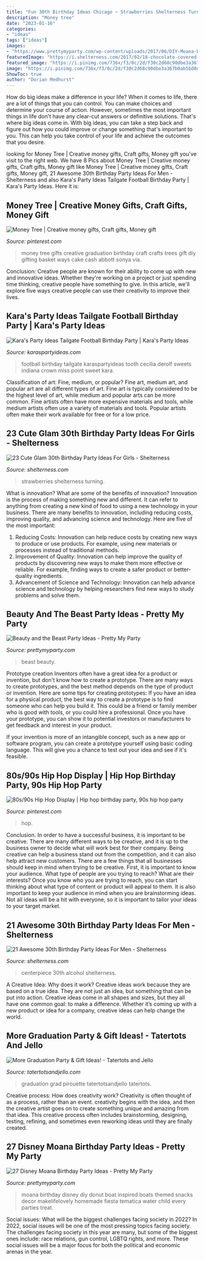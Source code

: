 ```yaml
---
title: "Fun 30th Birthday Ideas Chicago ~ Strawberries Shelterness Turning"
description: "Money tree"
date: "2023-01-16"
categories:
- "ideas"
tags: ["ideas"]
images:
- "https://www.prettymyparty.com/wp-content/uploads/2017/06/DIY-Moana-boat-Moana-party-food.jpg"
featuredImage: "https://i.shelterness.com/2017/02/18-chocolate-covered-strawberries-for-a-30th-birthday-party.jpg"
featured_image: "https://i.pinimg.com/736x/f3/0c/2d/f30c2d68c90dbe3a367b0ab5bd8d4653.jpg"
image: "https://i.pinimg.com/736x/f3/0c/2d/f30c2d68c90dbe3a367b0ab5bd8d4653.jpg"
ShowToc: true
author: "Dorian Medhurst"
---
```



How do big ideas make a difference in your life?
When it comes to life, there are a lot of things that you can control. You can make choices and determine your course of action. However, sometimes the most important things in life don't have any clear-cut answers or definitive solutions. That's where big ideas come in. With big ideas, you can take a step back and figure out how you could improve or change something that's important to you. This can help you take control of your life and achieve the outcomes that you desire.

	

		
looking for Money Tree | Creative money gifts, Craft gifts, Money gift you've visit to the right web. We have 8 Pics about Money Tree | Creative money gifts, Craft gifts, Money gift like Money Tree | Creative money gifts, Craft gifts, Money gift, 21 Awesome 30th Birthday Party Ideas For Men - Shelterness and also Kara&#039;s Party Ideas Tailgate Football Birthday Party | Kara&#039;s Party Ideas. Here it is:
		
    
## Money Tree | Creative Money Gifts, Craft Gifts, Money Gift

<img loading=lazy src="https://i.pinimg.com/originals/b6/54/bb/b654bba2ed812816092d4de2ff52f1e9.jpg" onerror="this.onerror=null;this.src='https://tse4.mm.bing.net/th?id=OIP.hRqXHgiCXFjwwxp_8DBKUwHaPV&amp;pid=15.1';" alt="Money Tree | Creative money gifts, Craft gifts, Money gift">

_Source: pinterest.com_

>money tree gifts creative graduation birthday craft crafts trees gift diy gifting basket ways cake cash abbott sonya via. 

	

Conclusion:
Creative people are known for their ability to come up with new and innovative ideas. Whether they're working on a project or just spending time thinking, creative people have something to give. In this article, we'll explore five ways creative people can use their creativity to improve their lives.

    
## Kara&#039;s Party Ideas Tailgate Football Birthday Party | Kara&#039;s Party Ideas

<img loading=lazy src="https://karaspartyideas.com/wp-content/uploads/2016/07/Tailgate-Football-Birthday-Party-via-Karas-Party-Ideas-KarasPartyIdeas.com2_.jpeg" onerror="this.onerror=null;this.src='https://tse1.mm.bing.net/th?id=OIP.u8QIwm_ng28v347vsZfNlAHaLH&amp;pid=15.1';" alt="Kara&#039;s Party Ideas Tailgate Football Birthday Party | Kara&#039;s Party Ideas">

_Source: karaspartyideas.com_

>football birthday tailgate karaspartyideas tooth cecilia derolf sweets indiana crown miss point sweet kara. 

	

Classification of art: Fine, medium, or popular?
Fine art, medium art, and popular art are all different types of art. Fine art is typically considered to be the highest level of art, while medium and popular arts can be more common. Fine artists often have more expensive materials and tools, while medium artists often use a variety of materials and tools. Popular artists often make their work available for free or for a low price.

    
## 23 Cute Glam 30th Birthday Party Ideas For Girls - Shelterness

<img loading=lazy src="https://i.shelterness.com/2017/02/18-chocolate-covered-strawberries-for-a-30th-birthday-party.jpg" onerror="this.onerror=null;this.src='https://tse3.mm.bing.net/th?id=OIP.a6LcW7INe1vENa45ChNWIAHaJ6&amp;pid=15.1';" alt="23 Cute Glam 30th Birthday Party Ideas For Girls - Shelterness">

_Source: shelterness.com_

>strawberries shelterness turning. 

	

What is innovation? What are some of the benefits of innovation?
Innovation is the process of making something new and different. It can refer to anything from creating a new kind of food to using a new technology in your business. There are many benefits to innovation, including reducing costs, improving quality, and advancing science and technology. Here are five of the most important: 
1. Reducing Costs: Innovation can help reduce costs by creating new ways to produce or use products. For example, using new materials or processes instead of traditional methods.
2. Improvement of Quality: Innovation can help improve the quality of products by discovering new ways to make them more effective or reliable. For example, finding ways to create a safer product or better-quality ingredients.
3. Advancement of Science and Technology: Innovation can help advance science and technology by helping researchers find new ways to study problems and solve them.

    
## Beauty And The Beast Party Ideas - Pretty My Party

<img loading=lazy src="https://www.prettymyparty.com/wp-content/uploads/2017/03/belle-cake.jpg" onerror="this.onerror=null;this.src='https://tse2.mm.bing.net/th?id=OIP.dpRo41_JA2fFI7hfCs3kWQHaKs&amp;pid=15.1';" alt="Beauty and the Beast Party Ideas - Pretty My Party">

_Source: prettymyparty.com_

>beast beauty. 

	

Prototype creation
Inventors often have a great idea for a product or invention, but don't know how to create a prototype. There are many ways to create prototypes, and the best method depends on the type of product or invention. Here are some tips for creating prototypes:
If you have an idea for a physical product, the best way to create a prototype is to find someone who can help you build it. This could be a friend or family member who is good with tools, or you could hire a professional. Once you have your prototype, you can show it to potential investors or manufacturers to get feedback and interest in your product.

If your invention is more of an intangible concept, such as a new app or software program, you can create a prototype yourself using basic coding language. This will give you a chance to test out your idea and see if it's feasible.

    
## 80s/90s Hip Hop Display | Hip Hop Birthday Party, 90s Hip Hop Party

<img loading=lazy src="https://i.pinimg.com/736x/f3/0c/2d/f30c2d68c90dbe3a367b0ab5bd8d4653.jpg" onerror="this.onerror=null;this.src='https://tse1.mm.bing.net/th?id=OIP.uyVqGAmoK2YrxBY59QsNVwHaPP&amp;pid=15.1';" alt="80s/90s Hip Hop Display | Hip hop birthday party, 90s hip hop party">

_Source: pinterest.com_

>hop. 

	

Conclusion.
In order to have a successful business, it is important to be creative. There are many different ways to be creative, and it is up to the business owner to decide what will work best for their company. Being creative can help a business stand out from the competition, and it can also help attract new customers. There are a few things that all businesses should keep in mind when trying to be creative.
First, it is important to know your audience. What type of people are you trying to reach? What are their interests? Once you know who you are trying to reach, you can start thinking about what type of content or product will appeal to them. It is also important to keep your audience in mind when you are brainstorming ideas. Not all ideas will be a hit with everyone, so it is important to tailor your ideas to your target market.

    
## 21 Awesome 30th Birthday Party Ideas For Men - Shelterness

<img loading=lazy src="https://i.shelterness.com/2017/02/11-man-centerpiece-with-small-alcohol-bottles.jpg" onerror="this.onerror=null;this.src='https://tse2.mm.bing.net/th?id=OIP.xtXCHsSGKbSHJUOsa4LAJgHaJ4&amp;pid=15.1';" alt="21 Awesome 30th Birthday Party Ideas For Men - Shelterness">

_Source: shelterness.com_

>centerpiece 30th alcohol shelterness. 

	

A Creative Idea: Why does it work?
Creative ideas work because they are based on a true idea. They are not just an idea, but something that can be put into action. Creative ideas come in all shapes and sizes, but they all have one common goal: to make a difference. Whether it’s coming up with a new product or idea for a company, creative ideas can help change the world.

    
## More Graduation Party &amp; Gift Ideas! - Tatertots And Jello

<img loading=lazy src="https://tatertotsandjello.com/wp-content/uploads/2015/04/grad.party_.ideas_.tatertotsandjello.com-0.jpg" onerror="this.onerror=null;this.src='https://tse2.mm.bing.net/th?id=OIP.F-0bK4up_GCcKYeXWf8uHQHaJ4&amp;pid=15.1';" alt="More Graduation Party &amp; Gift Ideas! - Tatertots and Jello">

_Source: tatertotsandjello.com_

>graduation grad pirouette tatertotsandjello tatertots. 

	

Creative process: How does creativity work?
Creativity is often thought of as a process, rather than an event. creativity begins with the idea, and then the creative artist goes on to create something unique and amazing from that idea. This creative process often includes brainstorming, designing, testing, refining, and sometimes even reworking ideas until they are finally created.

    
## 27 Disney Moana Birthday Party Ideas - Pretty My Party

<img loading=lazy src="https://www.prettymyparty.com/wp-content/uploads/2017/06/DIY-Moana-boat-Moana-party-food.jpg" onerror="this.onerror=null;this.src='https://tse4.mm.bing.net/th?id=OIP.i1CI6ka6mGmd8x2uU_DkIgHaLG&amp;pid=15.1';" alt="27 Disney Moana Birthday Party Ideas - Pretty My Party">

_Source: prettymyparty.com_

>moana birthday disney diy donut boat inspired boats themed snacks decor makelifelovely homemade fiesta tematica water child every parties treat. 

	

Social issues: What will be the biggest challenges facing society in 2022?
In 2022, social issues will be one of the most pressing topics facing society. The challenges facing society in this year are many, but some of the biggest ones include: race relations, gun control, LGBTQ rights, and more. These social issues will be a major focus for both the political and economic arenas in the year.

